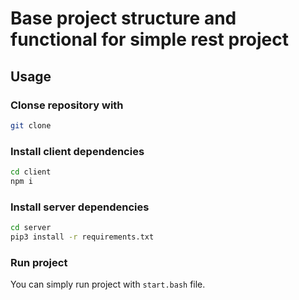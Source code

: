 # Base project structure and functional for simple rest project

## Usage

### Clonse repository with 
```bash
git clone
```
### Install client dependencies
```bash
cd client
npm i
```
### Install server dependencies
```bash
cd server
pip3 install -r requirements.txt
```

### Run project

You can simply run project with `start.bash` file.

